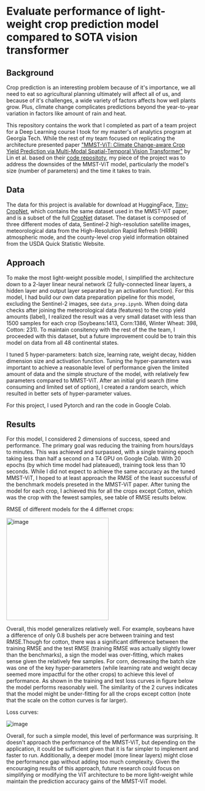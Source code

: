 # Evaluate performance of light-weight crop prediction model compared to SOTA vision transformer

## Background
Crop prediction is an interesting problem because of it's importance, we all need to eat so agricultural planning ultimately will affect all of us, and because of it's challenges, a wide variety of factors affects how well plants grow. Plus, climate change complicates predictions beyond the year-to-year variation in factors like amount of rain and heat. 

This repository contains the work that I completed as part of a team project for a Deep Learning course I took for my master's of analytics program at Georgia Tech. While the rest of my team focused on replicating the architecture presented paper ["MMST-ViT: Climate Change-aware Crop Yield Prediction via Multi-Modal Spatial-Temporal Vision Transformer"](https://arxiv.org/pdf/2309.09067) by Lin et al. based on their [code repositoty](https://github.com/fudong03/MMST-ViT/tree/main), my piece of the project was to address the downsides of the MMST-ViT model, particularly the model's size (number of parameters) and the time it takes to train.   

## Data
The data for this project is available for download at HuggingFace, [Tiny-CropNet](https://huggingface.co/datasets/fudong03/Tiny-CropNet), which contains the same dataset used in the MMST-ViT paper, and is a subset of the full [CropNet](https://huggingface.co/datasets/CropNet/CropNet) dataset. The dataset is composed of three different modes of data, Sentinel-2 high-resolution satellite images, meteorological data from the High-Resolution Rapid Refresh (HRRR) atmospheric mode, and the county-level crop yield information obtained from the USDA Quick Statistic Website.   

## Approach
To make the most light-weight possible model, I simplified the architecture down to a 2-layer linear neural network (2 fully-connected linear layers, a hidden layer and output layer separated by an activation function). For this model, I had build our own data preparation pipeline for this model, excluding the Sentinel-2 images, see ```data_prep.ipynb```. When doing data checks after joining the meteorological data (features) to the crop yield amounts (label), I realized the result was a very small dataset with less than 1500 samples for each crop (Soybeans:1413, Corn:1386, Winter Wheat: 398, Cotton: 231). To maintain consitency with the rest of the the team, I proceeded with this dataset, but a future improvement could be to train this model on data from all 48 continental states. 

I tuned 5 hyper-parameters: batch size, learning rate, weight decay, hidden dimension size and activation function. Tuning the hyper-parameters was important to achieve a reasonable level of performance given the limited amount of data and the simple structure of the model, with relatively few parameters compared to MMST-ViT. After an initial grid search (time consuming and limited set of option), I created a random search, which resulted in better sets of hyper-parameter values. 

For this project, I used Pytorch and ran the code in Google Colab.

## Results
For this model, I considered 2 dimensions of success, speed and performance. The primary goal was reducing the training from hours/days to minutes. This was achieved and surpassed, with a single training epoch taking less than half a second on a T4 GPU on Google Colab. With 20 epochs (by which time model had plateaued), training took less than 10 seconds. While I did not expect to achieve the same accuracy as the tuned MMST-ViT, I hoped to at least approach the RMSE of the least successful of the benchmark models preseted in the MMST-ViT paper. After tuning the model for each crop, I achieved this for all the crops except Cotton, which was the crop with the fewest samples, see table of RMSE results below. 

RMSE of different models for the 4 differnet crops:

<img width="268" alt="image" src="https://github.com/user-attachments/assets/97dd9236-3baa-41f7-809c-51db5f8f5c25">

Overall, this model generalizes relatively well. For example, soybeans have a difference of only 0.8 bushels per acre between training and test RMSE.Though for cotton, there was a significant difference between the training RMSE and the test RMSE (training RMSE was actually slightly lower than the benchmarks), a sign the model was over-fitting, which makes sense given the relatively few samples. For corn, decreasing the batch size was one of the key hyper-parameters (while learning rate and weight decay seemed more impactful for the other crops) to achieve this level of performance. As shown in the training and test loss curves in figure below the model performs reasonably well. The similarity of the 2 curves indicates that the model might be under-fitting for all the crops except cotton (note that the scale on the cotton curves is far larger). 

Loss curves:

![image](https://github.com/user-attachments/assets/095db749-65a6-43be-9db1-c432da623227)


Overall, for such a simple model, this level of performance was surprising. It doesn't approach the performance of the MMST-ViT, but depending on the application, it could be sufficient given that it is far simpler to implement and faster to run. Additionally, a deeper model (more linear layers) might close the performance gap without adding too much complexity. Given the encouraging results of this approach, future research could focus on simplifying or modifying the ViT architecture to be more light-weight while maintain the prediction accuracy gains of the MMST-ViT model. 





